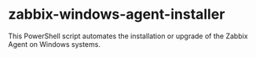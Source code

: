 # zabbix-windows-agent-installer
This PowerShell script automates the installation or upgrade of the Zabbix Agent on Windows systems.
